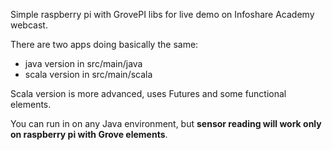Simple raspberry pi with GrovePI libs for live demo on Infoshare Academy webcast. 

There are two apps doing basically the same: 
- java version in src/main/java
- scala version in src/main/scala

Scala version is more advanced, uses Futures and some functional elements. 

You can run in on any Java environment, but **sensor reading will work only on raspberry pi with Grove elements**. 